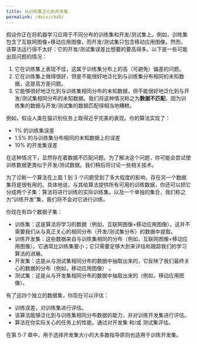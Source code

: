 ```yaml
---
title: 从训练集泛化到开发集
permalink: /docs/ch40/
---
```


假设你正在将机器学习应用于不同分布的训练集和开发/测试集上。例如，训练集包含了互联网图像+移动应用图像，而开发/测试集只包含移动应用图像。然而，该算法运行得不太好：它的开发/测试集误差比想要的要高得多。以下是一些可能出现问题的情况：

1. 它在训练集上表现不佳，这属于训练集分布上的高（可避免）偏差的问题。
2. 它在训练集上做得很好，但是不能很好地泛化到与训练集分布相同的未知数据，这是高方差问题。 
3.  它能够很好地泛化到与训练集相同分布的未知数据，但不能很好地泛化到与开发/测试集相同分布的未知数据。我们将这种情况称之为**数据不匹配**，因为训练集的数据与开发/测试集的数据匹配得相当地糟糕。

例如，假设人类在猫识别任务上取得近乎完美的表现。你的算法实现了：

- 1% 的训练集误差
- 1.5% 的与训练集分布相同的未知数据上的误差
- 10% 的开发集误差

在这种情况下，显然存在着数据不匹配问题。为了解决这个问题，你可能会尝试使训练数据更类似于开发/测试数据。我们稍后将讨论一些相关技术。 

为了诊断一个算法在上面 1 到 3 个问题受到了多大程度的影响，存在另一个数据集将是很有用的。具体地说，与其给算法提供所有可用的训练数据，你还可以把它分成两个子集：算法将进行训练的实际训练集，以及一个单独的集合，我们称之为“训练开发”集，我们将不会对它进行训练。 

你现在有四个数据子集：

- 训练集：这是算法将学习的数据（例如，互联网图像+移动应用图像）。这并不需要我们从与真正关心的相同分布（开发/测试集分布）的数据中提取。 
- 训练开发集：这些数据来自与训练集相同的分布（例如，互联网图像+移动应用图像）。它通常比训练集要小；它只需要足够大到来评估和跟踪我们的学习算法的进展。 
- 开发集：这是从与测试集相同分布的数据中抽取出来的，它反映了我们最终关心的数据的分布（例如，移动应用图像） 。
- 测试集：这是从与开发集相同分布的数据中抽取出来的（例如，移动应用图像）。

有了这四个独立的数据集，你现在可以评估： 

- 训练误差，对训练集进行评估。
- 该算法能够泛化到与训练集相同分布数据的能力，并对训练开发集进行评估。
- 算法在你实际关心的任务上的性能，通过对开发集 和/或 测试集评估。  

在第 5-7 章中，用于选择开发集大小的大多数指导原则也适用于训练开发集。